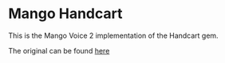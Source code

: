 # Mango Handcart

This is the Mango Voice 2 implementation of the Handcart gem.

The original can be found [here](https://github.com/mark-d-holmberg/handcart)
